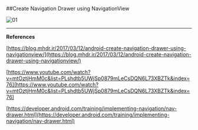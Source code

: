 ##Create Navigation Drawer using NavigationView

![01](https://raw.githubusercontent.com/mhdr/AndroidSamples/master/045/images/01.gif  "01")

***

**References**

[https://blog.mhdr.ir/2017/03/12/android-create-navigation-drawer-using-navigationview/](https://blog.mhdr.ir/2017/03/12/android-create-navigation-drawer-using-navigationview/) 

[https://www.youtube.com/watch?v=mtOztjHmM0c&list=PLshdtb5UWjSp0879mLeCsDQN6L73XBZTk&index=76](https://www.youtube.com/watch?v=mtOztjHmM0c&list=PLshdtb5UWjSp0879mLeCsDQN6L73XBZTk&index=76) 

[https://developer.android.com/training/implementing-navigation/nav-drawer.html](https://developer.android.com/training/implementing-navigation/nav-drawer.html) 